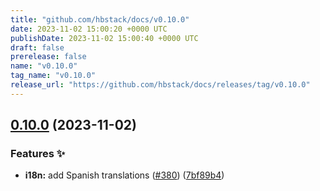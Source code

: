```yaml
---
title: "github.com/hbstack/docs/v0.10.0"
date: 2023-11-02 15:00:20 +0000 UTC
publishDate: 2023-11-02 15:00:40 +0000 UTC
draft: false
prerelease: false
name: "v0.10.0"
tag_name: "v0.10.0"
release_url: "https://github.com/hbstack/docs/releases/tag/v0.10.0"
---
```


## [0.10.0](https://github.com/hbstack/docs/compare/v0.9.0...v0.10.0) (2023-11-02)


### Features ✨

* **i18n:** add Spanish translations ([#380](https://github.com/hbstack/docs/issues/380)) ([7bf89b4](https://github.com/hbstack/docs/commit/7bf89b4f60a1c91651f11c72d8c98607aa33d9f6))
